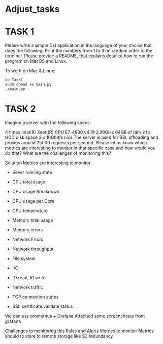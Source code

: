 # Adjust_tasks
# TASK 1
Please write a simple CLI application in the language of your choice that does the following: Print the numbers from 1 to 10 in random order to the terminal. Please provide a README, that explains detailed how to run the program on MacOS and Linux.


To work on Mac & Linux:
```bat
cd Task1
sudo chmod +x main.py
./main.py
```

# TASK 2
Imagine a server with the following specs:

4 times Intel(R) Xeon(R) CPU E7-4830 v4 @ 2.00GHz
64GB of ram
2 tb HDD disk space
2 x 10Gbit/s nics
The server is used for SSL offloading and proxies around 25000 requests per second. Please let us know which metrics are interesting to monitor in that specific case and how would you do that? What are the challenges of monitoring this?

Solution
Metrics are interesting to monitor

* Sever running state

* CPU total usage

* CPU usage Breakdown. 

* CPU usage per Core

* CPU temperature

* Memory total usage

* Memory errors

* Network Errors

* Network throughput

* File system

* I/O

* IO read, IO write

* Network traffic

* TCP connection states

* SSL certificate validate status


We can use promethus + Grafana
Attached some screenshoots from grafana

Challenges to monitoring this
Rules and Alerts
Metrics to monitor
Metrics should to store to remote storage like S3
redundancy


